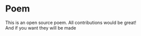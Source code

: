 # Poem

This is an open source poem. All contributions would be great! <br>
And if you want they will be made